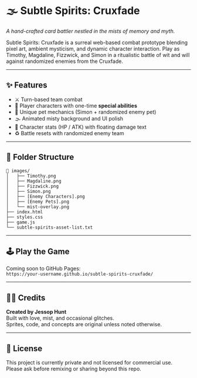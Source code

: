 # 🌫️ Subtle Spirits: Cruxfade

_A hand-crafted card battler nestled in the mists of memory and myth._

Subtle Spirits: Cruxfade is a surreal web-based combat prototype blending pixel art, ambient mysticism, and dynamic character interaction. Play as Timothy, Magdaline, Fizzwick, and Simon in a ritualistic battle of wit and will against randomized enemies from the Cruxfade.

---

## ✨ Features

- ⚔️ Turn-based team combat
- 🌿 Player characters with one-time **special abilities**
- 🐾 Unique pet mechanics (Simon + randomized enemy pet)
- 🌫️ Animated misty background and UI polish
- 🎴 Character stats (HP / ATK) with floating damage text
- ♻️ Battle resets with randomized enemy team

---

## 📁 Folder Structure

```plaintext
📁 images/
│   ├── Timothy.png
│   ├── Magdaline.png
│   ├── Fizzwick.png
│   ├── Simon.png
│   ├── [Enemy Characters].png
│   ├── [Enemy Pets].png
│   └── mist-overlay.png
├── index.html
├── styles.css
├── game.js
└── subtle-spirits-asset-list.txt
```

---

## 🕹️ Play the Game

Coming soon to GitHub Pages:  
`https://your-username.github.io/subtle-spirits-cruxfade/`

---

## 🧙‍♂️ Credits

**Created by Jessop Hunt**  
Built with love, mist, and occasional glitches.  
Sprites, code, and concepts are original unless noted otherwise.

---

## 📜 License

This project is currently private and not licensed for commercial use.  
Please ask before remixing or sharing beyond this repo.
